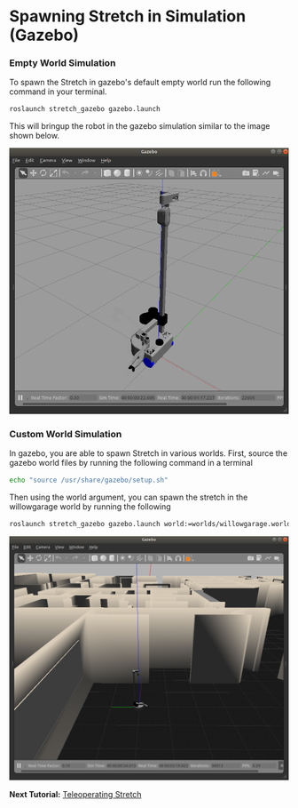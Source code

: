 # Spawning Stretch in Simulation (Gazebo)

### Empty World Simulation
To spawn the Stretch in gazebo's default empty world run the following command in your terminal.
```bash
roslaunch stretch_gazebo gazebo.launch
```
This will bringup the robot in the gazebo simulation similar to the image shown below.

<!-- <img src="images/stretch_gazebo_empty_world.png" width="500" align="center"> -->
![image](images/stretch_gazebo_empty_world.png)

### Custom World Simulation
In gazebo, you are able to spawn Stretch in various worlds. First, source the gazebo world files by running the following command in a terminal
```BASH
echo "source /usr/share/gazebo/setup.sh"
```


Then using the world argument, you can spawn the stretch in the willowgarage world by running the following

```bash
roslaunch stretch_gazebo gazebo.launch world:=worlds/willowgarage.world
```

![image](images/stretch_willowgarage_world.png)

**Next Tutorial:** [Teleoperating Stretch](teleoperating_stretch.md)

